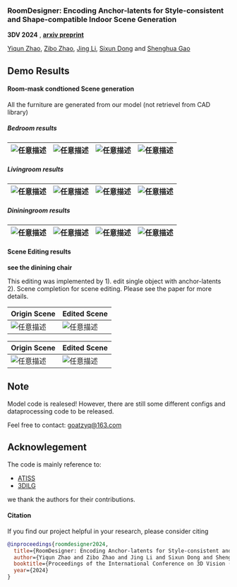 ### RoomDesigner: Encoding Anchor-latents for Style-consistent and Shape-compatible Indoor Scene Generation

**3DV 2024** , [**arxiv preprint** ](https://arxiv.org/abs/2310.10027)



[Yiqun Zhao](https://github.com/zhao-yiqun), [Zibo Zhao](https://maikouuu.github.io/), [Jing Li](https://lijing1996.github.io/), [Sixun Dong](https://github.com/Ironieser) and [Shenghua Gao](https://scholar.google.com/citations?user=fe-1v0MAAAAJ)

## Demo Results

#### Room-mask condtioned Scene generation

All the furniture are generated from our model (not retrievel from CAD library)

##### Bedroom results

| ![任意描述](./demo/scene_generation/bedroom/video000.gif) | ![任意描述](./demo/scene_generation/bedroom/video001.gif) | ![任意描述](./demo/scene_generation/bedroom/video002.gif) | ![任意描述](./demo/scene_generation/bedroom/video003.gif) |
|:-----------------------------------------------------:| ----------------------------------------------------- |:-----------------------------------------------------:| ----------------------------------------------------- |

##### Livingroom results

| ![任意描述](./demo/scene_generation/living/video000.gif) | ![任意描述](./demo/scene_generation/living/video001.gif) | ![任意描述](./demo/scene_generation/living/video002.gif) | ![任意描述](./demo/scene_generation/living/video003.gif) |
|:----------------------------------------------------:| ---------------------------------------------------- |:----------------------------------------------------:| ---------------------------------------------------- |

##### Dininingroom results

| ![任意描述](./demo/scene_generation/dining/video000.gif) | ![任意描述](./demo/scene_generation/dining/video001.gif) | ![任意描述](./demo/scene_generation/dining/video002.gif) | ![任意描述](./demo/scene_generation/dining/video003.gif) |
|:----------------------------------------------------:| ---------------------------------------------------- |:----------------------------------------------------:| ---------------------------------------------------- |

#### Scene Editing results

**see the dinining chair**

This editing was implemented by 1). edit single object with anchor-latents 2). Scene completion for scene editing. Please see the paper for more details.

| Origin Scene                              | Edited Scene                               |
| ----------------------------------------- | ------------------------------------------ |
| ![任意描述](./demo/edit/scene1/video_ori.gif) | ![任意描述](./demo/edit/scene1/video_edit.gif) |

| Origin Scene                              | Edited Scene                               |
| ----------------------------------------- | ------------------------------------------ |
| ![任意描述](./demo/edit/scene2/video_ori.gif) | ![任意描述](./demo/edit/scene2/video_edit.gif) |

## Note
Model code is realesed! However, there are still some different configs and dataprocessing code to be released.

Feel free to contact: goatzyq@163.com

## Acknowlegement
The code is mainly reference to:

* [ATISS](https://github.com/nv-tlabs/ATISS)
* [3DILG](https://github.com/1zb/3DILG)

we thank the authors for their contributions.


#### Citation

If you find our project helpful in your research, please consider citing

```bibtex
@inproceedings{roomdesigner2024,
  title={RoomDesigner: Encoding Anchor-latents for Style-consistent and Shape-compatible Indoor Scene Generation},
  author={Yiqun Zhao and Zibo Zhao and Jing Li and Sixun Dong and Shenghua Gao},
  booktitle={Proceedings of the International Conference on 3D Vision (3DV)},
  year={2024}
}
```
